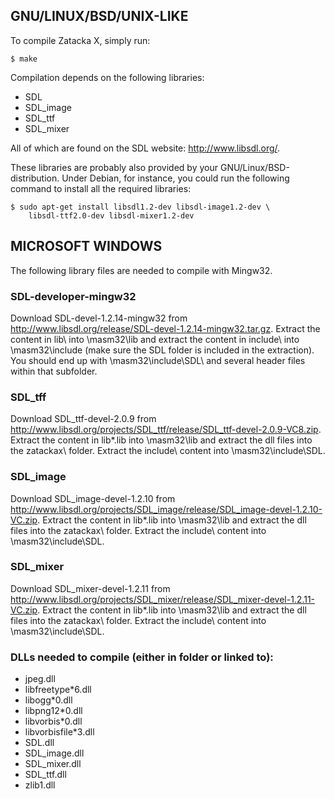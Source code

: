 ## GNU/LINUX/BSD/UNIX-LIKE
To compile Zatacka X, simply run:

    $ make

Compilation depends on the following libraries:

* SDL
* SDL_image
* SDL_ttf
* SDL_mixer

All of which are found on the SDL website: http://www.libsdl.org/.

These libraries are probably also provided by your
GNU/Linux/BSD-distribution. Under Debian, for instance, you could run the
following command to install all the required libraries:

    $ sudo apt-get install libsdl1.2-dev libsdl-image1.2-dev \
        libsdl-ttf2.0-dev libsdl-mixer1.2-dev

## MICROSOFT WINDOWS
The following library files are needed to compile with Mingw32.

### SDL-developer-mingw32
Download SDL-devel-1.2.14-mingw32 from
http://www.libsdl.org/release/SDL-devel-1.2.14-mingw32.tar.gz. Extract the
content in lib\ into \masm32\lib and extract the content in include\ into
\masm32\include (make sure the SDL folder is included in the
extraction). You should end up with \masm32\include\SDL\ and several header
files within that subfolder.
    
### SDL_tff
Download SDL_ttf-devel-2.0.9 from
http://www.libsdl.org/projects/SDL_ttf/release/SDL_ttf-devel-2.0.9-VC8.zip.
Extract the content in lib\*.lib into \masm32\lib and extract the dll files
into the zatackax\ folder. Extract the include\ content into
\masm32\include\SDL.
   
### SDL_image
Download SDL_image-devel-1.2.10 from
http://www.libsdl.org/projects/SDL_image/release/SDL_image-devel-1.2.10-VC.zip.
Extract the content in lib\*.lib into \masm32\lib and extract the dll files
into the zatackax\ folder. Extract the include\ content into
\masm32\include\SDL.
    
### SDL_mixer
Download SDL_mixer-devel-1.2.11 from
http://www.libsdl.org/projects/SDL_mixer/release/SDL_mixer-devel-1.2.11-VC.zip.
Extract the content in lib\*.lib into \masm32\lib and extract the dll files
into the zatackax\ folder. Extract the include\ content into
\masm32\include\SDL.

### DLLs needed to compile (either in folder or linked to):
* jpeg.dll
* libfreetype*6.dll
* libogg*0.dll
* libpng12*0.dll
* libvorbis*0.dll
* libvorbisfile*3.dll 
* SDL.dll
* SDL_image.dll
* SDL_mixer.dll
* SDL_ttf.dll
* zlib1.dll
